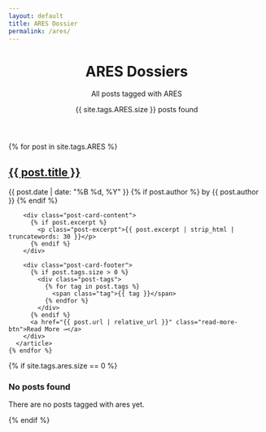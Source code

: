 ```yaml
---
layout: default
title: ARES Dossier
permalink: /ares/
---
```


<div class="tag-page">
  <header class="tag-header">
    <h1 class="tag-title">ARES Dossiers</h1>
    <p class="tag-description">All posts tagged with ARES</p>
    <div class="post-count">{{ site.tags.ARES.size }} posts found</div>
  </header>

  <div class="posts-grid">
    {% for post in site.tags.ARES %}
      <article class="post-card">
        <div class="post-card-header">
          <h2 class="post-card-title">
            <a href="{{ post.url | relative_url }}">{{ post.title }}</a>
          </h2>
          <div class="post-card-meta">
            <time datetime="{{ post.date | date_to_xmlschema }}">
              {{ post.date | date: "%B %d, %Y" }}
            </time>
            {% if post.author %}
              <span class="post-author">by {{ post.author }}</span>
            {% endif %}
          </div>
        </div>
        
        <div class="post-card-content">
          {% if post.excerpt %}
            <p class="post-excerpt">{{ post.excerpt | strip_html | truncatewords: 30 }}</p>
          {% endif %}
        </div>
        
        <div class="post-card-footer">
          {% if post.tags.size > 0 %}
            <div class="post-tags">
              {% for tag in post.tags %}
                <span class="tag">{{ tag }}</span>
              {% endfor %}
            </div>
          {% endif %}
          <a href="{{ post.url | relative_url }}" class="read-more-btn">Read More →</a>
        </div>
      </article>
    {% endfor %}
  </div>

  {% if site.tags.ares.size == 0 %}
    <div class="no-posts">
      <h3>No posts found</h3>
      <p>There are no posts tagged with ares yet.</p>
    </div>
  {% endif %}
</div>
